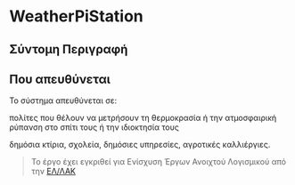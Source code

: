 # WeatherPiStation
## Σύντομη Περιγραφή



## Που απευθύνεται

Το σύστημα απευθύνεται σε:

πολίτες που θέλουν να μετρήσουν τη θερμοκρασία ή την ατμοσφαιρική ρύπανση στο σπίτι τους ή την ιδιοκτησία τους

δημόσια κτίρια, σχολεία, δημόσιες υπηρεσίες, αγροτικές καλλιέργιες.

> Το έργο έχει εγκριθεί για Ενίσχυση Έργων Ανοιχτού Λογισμικού από την [ΕΛ/ΛΑΚ](https://ellak.gr/)
